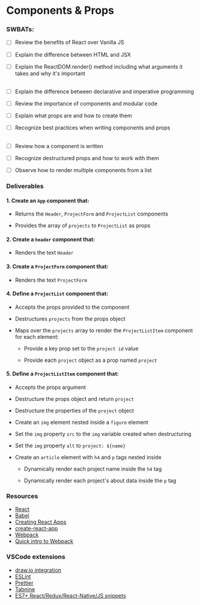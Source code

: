 # Components & Props

### SWBATs:

- [ ] Review the benefits of React over Vanilla JS
- [ ] Explain the difference between HTML and JSX 
- [ ] Explain the ReactDOM.render() method including what arguments it takes and why it's important
<br /><br />
- [ ] Explain the difference between declarative and imperative programming
- [ ] Review the importance of components and modular code
- [ ] Explain what props are and how to create them
- [ ] Recognize best practices when writing components and props
<br /><br />
- [ ] Review how a component is written
- [ ] Recognize destructured props and how to work with them
- [ ] Observe how to render multiple components from a list


<!-- demo -->
### Deliverables

#### 1. Create an `App` component that:

- Returns the `Header`, `ProjectForm` and `ProjectList` components

- Provides the array of `projects` to `ProjectList` as props

#### 2. Create a `header` component that:

- Renders the text `Header`

#### 3. Create a `ProjectForm` component that:

- Renders the text `ProjectForm`

#### 4. Define a `ProjectList` component that:

- Accepts the props provided to the component

- Destructures `projects` from the props object

- Maps over the `projects` array to render the `ProjectListItem` component for each element:

  - Provide a key prop set to the `project id` value

  - Provide each `project` object as a prop named `project`

#### 5. Define a `ProjectListItem` component that:

- Accepts the props argument

- Destructure the props object and return `project`

- Destructure the properties of the `project` object

- Create an `img` element nested inside a `figure` element

- Set the `img` property `src` to the `img` variable created when destructuring

- Set the `img` property `alt` to `project: ${name}`

- Create an `article` element with `h4` and `p` tags nested inside

  - Dynamically render each project name inside the `h4` tag

  - Dynamically render each project's about data inside the `p` tag


### Resources

- [React](https://reactjs.org/)
- [Babel](https://babeljs.io/)
- [Creating React Apps](https://reactjs.org/docs/create-a-new-react-app.html)
- [create-react-app](https://create-react-app.dev/docs/getting-started)
- [Webpack](https://webpack.js.org/)
- [Quick intro to Webpack](https://medium.com/the-self-taught-programmer/what-is-webpack-and-why-should-i-care-part-1-introduction-ca4da7d0d8dc)

### VSCode extensions

- [draw.io integration](https://marketplace.visualstudio.com/items?itemName=hediet.vscode-drawio)
- [ESLint](https://marketplace.visualstudio.com/items?itemName=dbaeumer.vscode-eslint)
- [Prettier](https://marketplace.visualstudio.com/items?itemName=esbenp.prettier-vscode)
- [Tabnine](https://marketplace.visualstudio.com/items?itemName=TabNine.tabnine-vscode)
- [ES7+ React/Redux/React-Native/JS snippets](https://marketplace.visualstudio.com/items?itemName=dsznajder.es7-react-js-snippets)
